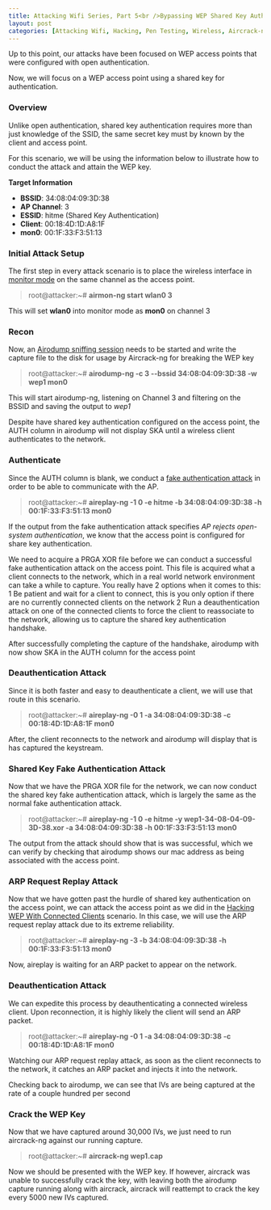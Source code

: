 ```yaml
---
title: Attacking Wifi Series, Part 5<br />Bypassing WEP Shared Key Authentication
layout: post
categories: [Attacking Wifi, Hacking, Pen Testing, Wireless, Aircrack-ng, WEP]
---
```


Up to this point, our attacks have been focused on WEP access points that were configured with open authentication.

Now, we will focus on a WEP access point using a shared key for authentication.

### Overview

Unlike open authentication, shared key authentication requires more than just knowledge of the SSID, the same secret key must by known by the client and access point.

For this scenario, we will be using the information below to illustrate how to conduct the attack and attain the WEP key.  

**Target Information**
* **BSSID**: 34:08:04:09:3D:38
* **AP Channel**: 3
* **ESSID**: hitme (Shared Key Authentication)
* **Client**: 00:18:4D:1D:A8:1F
* **mon0**: 00:1F:33:F3:51:13

### Initial Attack Setup

The first step in every attack scenario is to place the wireless interface in [monitor mode](https://lesperance.io/attacking-wifi-commands#monitor-mode) on the same channel as the access point.

> root@attacker:~# **airmon-ng start wlan0 3**

This will set **wlan0** into monitor mode as **mon0** on channel 3

### Recon

Now, an [Airodump sniffing session](https://lesperance.io/attacking-wifi-commands#scanning-networks) needs to be started and write the capture file to the disk for usage by Aircrack-ng for breaking the WEP key

> root@attacker:~# **airodump-ng -c 3 --bssid 34:08:04:09:3D:38 -w wep1 mon0**

This will start airodump-ng, listening on Channel 3 and filtering on the BSSID and saving the output to *wep1*

Despite have shared key authentication configured on the access point, the AUTH column in airodump will not display SKA until a wireless client authenticates to the network.

### Authenticate

Since the AUTH column is blank, we conduct a [fake authentication attack](https://lesperance.io/attacking-wifi-commands#fake-authentication) in order to be able to communicate with the AP.  

> root@attacker:~# **aireplay-ng -1 0 -e hitme -b 34:08:04:09:3D:38 -h 00:1F:33:F3:51:13 mon0**

If the output from the fake authentication attack specifies *AP rejects open-system authentication*, we know that the access point is configured for share key authentication.

We need to acquire a PRGA XOR file before we can conduct a successful fake authentication attack on the access point.  This file is acquired what a client connects to the network, which in a real world network environment can take a while to capture.  You really have 2 options when it comes to this:
1 Be patient and wait for a client to connect, this is you only option if there are no currently connected clients on the network
2 Run a deauthentication attack on one of the connected clients to force the client to reassociate to the network, allowing us to capture the shared key authentication handshake.

After successfully completing the capture of the handshake, airodump with now show SKA in the AUTH column for the access point

### Deauthentication Attack

Since it is both faster and easy to deauthenticate a client, we will use that route in this scenario.

> root@attacker:~# **aireplay-ng -0 1 -a 34:08:04:09:3D:38 -c 00:18:4D:1D:A8:1F mon0**

After, the client reconnects to the network and airodump will display that is has captured the keystream.

### Shared Key Fake Authentication Attack

Now that we have the PRGA XOR file for the network, we can now conduct the shared key fake authentication attack, which is largely the same as the normal fake authentication attack.

> root@attacker:~# **aireplay-ng -1 0 -e hitme -y wep1-34-08-04-09-3D-38.xor -a 34:08:04:09:3D:38 -h 00:1F:33:F3:51:13 mon0**

The output from the attack should show that is was successful, which we can verify by checking that airodump shows our mac address as being associated with the access point.

### ARP Request Replay Attack

Now that we have gotten past the hurdle of shared key authentication on the access point, we can attack the access point as we did in the [Hacking WEP With Connected Clients](https://lesperance.io/hacking-wep-connected-clients) scenario.  In this case, we will use the ARP request replay attack due to its extreme reliability.

> root@attacker:~# **aireplay-ng -3 -b 34:08:04:09:3D:38 -h 00:1F:33:F3:51:13 mon0**

Now, aireplay is waiting for an ARP packet to appear on the network.  

### Deauthentication Attack

We can expedite this process by deauthenticating a connected wireless client.  Upon reconnection, it is highly likely the client will send an ARP packet.

> root@attacker:~# **aireplay-ng -0 1 -a 34:08:04:09:3D:38 -c 00:18:4D:1D:A8:1F mon0**

Watching our ARP request replay attack, as soon as the client reconnects to the network, it catches an ARP packet and injects it into the network.

Checking back to airodump, we can see that IVs are being captured at the rate of a couple hundred per second

### Crack the WEP Key

Now that we have captured around 30,000 IVs, we just need to run aircrack-ng against our running capture.

> root@attacker:~# **aircrack-ng wep1.cap**

Now we should be presented with the WEP key.  If however, aircrack was unable to successfully crack the key, with leaving both the airodump capture running along with aircrack, aircrack will reattempt to crack the key every 5000 new IVs captured.
